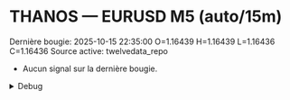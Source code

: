 # THANOS — EURUSD M5 (auto/15m)
Dernière bougie: 2025-10-15 22:35:00  O=1.16439  H=1.16439  L=1.16436  C=1.16436
Source active: twelvedata_repo

- Aucun signal sur la dernière bougie.

<details><summary>Debug</summary>

- TD_API_KEY manquant.

</details>